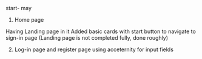 start- may
1) Home page

Having Landing page in it
Added basic cards with start button to navigate to sign-in page (Landing page is not completed fully, done roughly)

2) Log-in page and register page 
using acceternity for input fields





